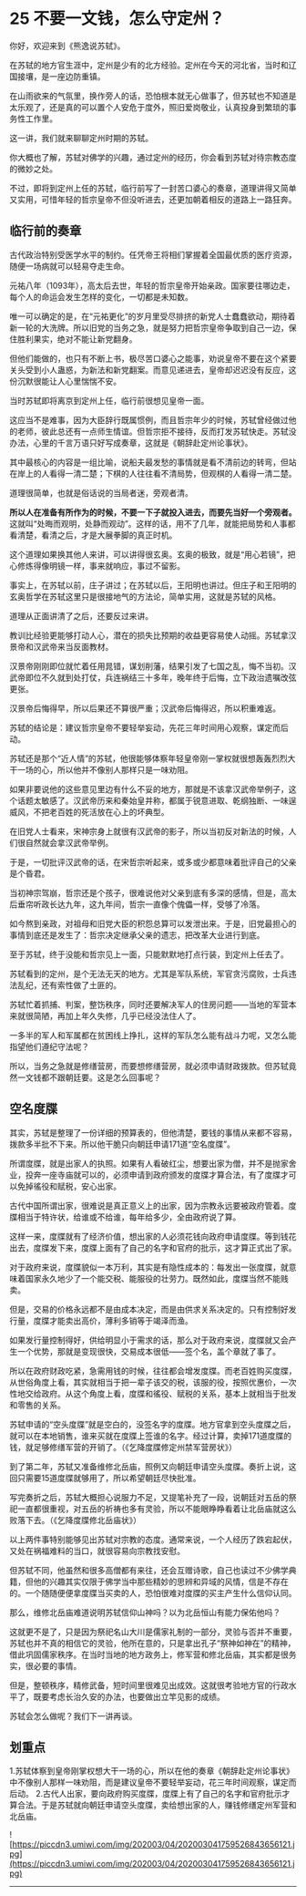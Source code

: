 # 25 不要一文钱，怎么守定州？

你好，欢迎来到《熊逸说苏轼》。

在苏轼的地方官生涯中，定州是少有的北方经验。定州在今天的河北省，当时和辽国接壤，是一座边防重镇。

在山雨欲来的气氛里，换作旁人的话，恐怕根本就无心做事了，但苏轼也不知道是太乐观了，还是真的可以置个人安危于度外，照旧爱岗敬业，认真投身到繁琐的事务性工作里。

这一讲，我们就来聊聊定州时期的苏轼。

你大概也了解，苏轼对佛学的兴趣，通过定州的经历，你会看到苏轼对待宗教态度的微妙之处。

不过，即将到定州上任的苏轼，临行前写了一封苦口婆心的奏章，道理讲得又简单又实用，可惜年轻的哲宗皇帝不但没听进去，还更加朝着相反的道路上一路狂奔。

## 临行前的奏章

古代政治特别受医学水平的制约。任凭帝王将相们掌握着全国最优质的医疗资源，随便一场病就可以轻易夺走生命。

元祐八年（1093年），高太后去世，年轻的哲宗皇帝开始亲政。国家要往哪边走，每个人的命运会发生怎样的变化，一切都是未知数。

唯一可以确定的是，在“元祐更化”的岁月里受尽排挤的新党人士蠢蠢欲动，期待着新一轮的大洗牌。所以旧党的当务之急，就是努力把哲宗皇帝争取到自己一边，保住胜利果实，绝对不能让新党翻身。

但他们能做的，也只有不断上书，极尽苦口婆心之能事，劝说皇帝不要在这个紧要关头受到小人蛊惑，为新法和新党翻案。而意见递进去，皇帝却迟迟没有反应，这份沉默很能让人心里惴惴不安。

当时苏轼即将离京到定州上任，临行前很想见皇帝一面。

这应当不是难事，因为大臣辞行既属惯例，而且哲宗年少的时候，苏轼曾经做过他的老师，彼此总还有一点师生情谊。但哲宗拒不接待，反而打发苏轼快走。苏轼没办法，心里的千言万语只好写成奏章，这就是《朝辞赴定州论事状》。

其中最核心的内容是一组比喻，说船夫最发愁的事情就是看不清前边的转弯，但站在岸上的人看得一清二楚；下棋的人往往看不清局势，但观棋的人看得一清二楚。

道理很简单，也就是俗话说的当局者迷，旁观者清。

 **所以人在准备有所作为的时候，不要一下子就投入进去，而要先当好一个旁观者。** 这就叫“处晦而观明，处静而观动”。这样的话，用不了几年，就能把局势和人事都看清楚，看清之后，才是大展拳脚的真正时机。

这个道理如果换其他人来讲，可以讲得很玄奥。玄奥的极致，就是“用心若镜”，把心修炼得像明镜一样，事来就响应，事过不留影。

事实上，在苏轼以前，庄子讲过；在苏轼以后，王阳明也讲过。但庄子和王阳明的玄奥哲学在苏轼这里只是很接地气的方法论，简单实用，这就是苏轼的风格。

道理从正面讲清了之后，还要反过来讲。

教训比经验更能够打动人心，潜在的损失比预期的收益更容易使人动摇。苏轼拿汉景帝和汉武帝来当反面教材。

汉景帝刚刚即位就忙着任用晁错，谋划削藩，结果引发了七国之乱，悔不当初。汉武帝即位不久就到处打仗，兵连祸结三十多年，晚年终于后悔，立下政治遗嘱改弦更张。

汉景帝后悔得早，所以后果还不算很严重；汉武帝后悔得迟，所以积重难返。

苏轼的结论是：建议哲宗皇帝不要轻举妄动，先花三年时间用心观察，谋定而后动。

苏轼还是那个“近人情”的苏轼，他很能够体察年轻皇帝刚一掌权就很想轰轰烈烈大干一场的心，所以他并不像别人那样只是一味劝阻。

如果非要说他的这些意见里边有什么不妥的地方，那就是不该拿汉武帝举例子，这个话题太敏感了。汉武帝历来和秦始皇并称，都属于锐意进取、乾纲独断、一味逞威风，不把老百姓的死活放在心上的坏典型。

在旧党人士看来，宋神宗身上就很有汉武帝的影子，所以当初反对新法的时候，人们很自然就会拿汉武帝举例。

于是，一切批评汉武帝的话，在宋哲宗听起来，或多或少都意味着批评自己的父亲是个昏君。

当初神宗驾崩，哲宗还是个孩子，很难说他对父亲到底有多深的感情，但是，高太后垂帘听政长达九年，这九年间，哲宗一直像个傀儡一样，受够了冷落。

如今熬到亲政，对祖母和旧党大臣的积怨总算可以发泄出来。于是，旧党最担心的事情到底还是发生了：哲宗决定继承父亲的遗志，把改革大业进行到底。

至于苏轼，终于没能和哲宗见上一面，只能默默地打点行装，到定州上任去了。

苏轼看到的定州，是个无法无天的地方。尤其是军队系统，军官贪污腐败，士兵违法乱纪，还有索性做了土匪的。

苏轼忙着抓捕、判案，整饬秩序，同时还要解决军人的住房问题——当地的军营本来就很简陋，再加上年久失修，几乎已经没法住人了。

一多半的军人和军属都在贫困线上挣扎，这样的军队怎么能有战斗力呢，又怎么能指望他们遵纪守法呢？

所以，当务之急就是修缮营房，而要想修缮营房，就必须申请财政拨款。但苏轼竟然一文钱都不跟朝廷要。这是怎么回事呢？

## 空名度牒

其实，苏轼是整理了一份详细的预算表的，但他清楚，要钱的事情从来都不容易，拨款多半批不下来。所以他干脆只向朝廷申请171道“空名度牒”。

所谓度牒，就是出家人的执照。如果有人看破红尘，想要出家为僧，并不是抛家舍业，投奔一座寺庙就可以的，必须申请到政府颁发的度牒才算合法，有了度牒才可以免掉徭役和赋税，安心出家。

古代中国所谓出家，很难说是真正意义上的出家，因为宗教永远要被政府管着。度牒相当于特许状，给谁或不给谁，每年给多少，全由政府说了算。

这样一来，度牒就有了经济价值，想出家的人必须花钱向政府申请度牒。等到钱花出去，度牒发下来，度牒上面有了自己的名字和官府的批示，这才算正式出了家。

对于政府来说，度牒貌似一本万利，其实是有隐性成本的：每发出一张度牒，就意味着国家永久地少了一个能交税、能服役的壮劳力。既然如此，度牒当然不能贱卖。

但是，交易的价格永远都不是由成本决定，而是由供求关系决定的。只有控制好发行量，度牒才能卖出高价，薄利多销等于竭泽而渔。

如果发行量控制得好，供给明显小于需求的话，那么对于政府来说，度牒就又会产生一个优势，那就是变现很快，交易成本很低——签个名，盖个章就了事了。

所以在政府财政吃紧，急需用钱的时候，往往都会增发度牒。而老百姓购买度牒，从世俗角度上看，其实就相当于把一辈子该交的税，该服的役，按照优惠价，一次性地交给政府。从这个角度上看，度牒和徭役、赋税的关系，基本上就相当于批发和零售的关系。

苏轼申请的“空头度牒”就是空白的，没签名字的度牒。地方官拿到空头度牒之后，就可以在本地销售，谁来买就在度牒上签谁的名字。经过计算，卖掉171道度牒的钱，就足够修缮军营的开销了。（《乞降度牒修定州禁军营房状》）

到了第二年，苏轼又准备维修北岳庙，照例又向朝廷申请空头度牒。奏折上说，这回只需要15道度牒就够用了，所以希望朝廷尽快批准。

写完奏折之后，苏轼大概担心说服力不足，又提笔补充了一段，说朝廷对五岳的祭祀一直都很重视，对五岳的祈祷也多有灵验，所以不能眼睁睁看着让北岳庙就这么败落下去。（《乞降度牒修北岳庙状》）

以上两件事特别能够见出苏轼对宗教的态度。通常来说，一个人经历了跌宕起伏，又处在祸福难料的当口，就很容易向宗教找安慰。

但苏轼不同，他虽然和很多高僧都有来往，还会互赠诗歌，自己也读过不少佛学典籍，但他的兴趣其实仅限于佛学当中那些精妙的思辨和异域的风情，信是不存在的。一个随随便便拿度牒当买卖的人，恐怕很难对度牒的买主产生什么信仰认同。

那么，维修北岳庙难道说明苏轼信仰山神吗？以为北岳恒山有能力保佑他吗？

这就更不是了，只是因为祭祀名山大川是儒家礼制的一部分，灵验与否并不重要，苏轼也并不真的相信它的灵验，他所在意的，只是拿出孔子“祭神如神在”的精神，借此巩固儒家秩序。在当时当地的地方政务上，修军营和修北岳庙，其实都是很务实，很必要的事情。

但是，整顿秩序，精修武备，短时间里很难见出成效。这就很考验地方官的行政水平了，既要考虑长治久安的办法，也要做出立竿见影的成绩。

苏轼会怎么做呢？我们下一讲再谈。

## 划重点

1.苏轼体察到皇帝刚掌权想大干一场的心，所以在他的奏章《朝辞赴定州论事状》中不像别人那样一味劝阻，而是建议皇帝不要轻举妄动，花三年时间观察，谋定而后动。
2.古代人出家，要向政府购买度牒，度牒上有了自己的名字和官府批示才算合法。于是苏轼就向朝廷申请空头度牒，卖给想出家的人，赚钱修缮定州军营和北岳庙。

![https://piccdn3.umiwi.com/img/202003/04/202003041759526843656121.jpg](https://piccdn3.umiwi.com/img/202003/04/202003041759526843656121.jpg)

---
